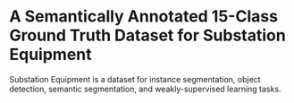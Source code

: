 # A Semantically Annotated 15-Class Ground Truth Dataset for Substation Equipment

Substation Equipment is a dataset for instance segmentation, object detection, semantic segmentation, and weakly-supervised learning tasks.